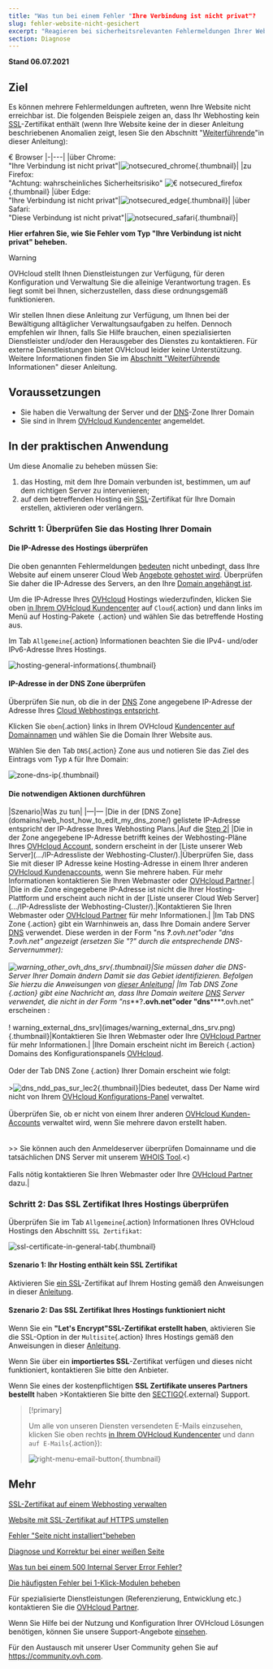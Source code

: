 ```yaml
---
title: "Was tun bei einem Fehler "Ihre Verbindung ist nicht privat"?
slug: fehler-website-nicht-gesichert
excerpt: "Reagieren bei sicherheitsrelevanten Fehlermeldungen Ihrer Website"
section: Diagnose
---
```


**Stand 06.07.2021**
 
## Ziel <a name="objectif"></a>

Es können mehrere Fehlermeldungen auftreten, wenn Ihre Website nicht erreichbar ist. Die folgenden Beispiele zeigen an, dass Ihr Webhosting kein [SSL](../les-certificats-ssl-sur-les-hebergements-web/)-Zertifikat enthält (wenn Ihre Website keine der in dieser Anleitung beschriebenen Anomalien zeigt, lesen Sie den Abschnitt "[Weiterführende](#aller-plus-loin)"in dieser Anleitung): 

€ Browser
\|-|---|
|über Chrome:<br>"Ihre Verbindung ist nicht privat"|![notsecured_chrome](images/notsecured_chrome.png){.thumbnail}\|
|zu Firefox:<br>"Achtung: wahrscheinliches Sicherheitsrisiko" ![€ notsecured_firefox](images/notsecured_firefox.png){.thumbnail}
|über Edge:<br>"Ihre Verbindung ist nicht privat"|![notsecured_edge](images/notsecured_edge.png){.thumbnail}\|
|über Safari:<br>"Diese Verbindung ist nicht privat"|![notsecured_safari](images/notsecured_safari.png){.thumbnail}\|

**Hier erfahren Sie, wie Sie Fehler vom Typ "Ihre Verbindung ist nicht privat" beheben.**

> [!warning]
>
> OVHcloud stellt Ihnen Dienstleistungen zur Verfügung, für deren Konfiguration und Verwaltung Sie die alleinige Verantwortung tragen. Es liegt somit bei Ihnen, sicherzustellen, dass diese ordnungsgemäß funktionieren.
>
> Wir stellen Ihnen diese Anleitung zur Verfügung, um Ihnen bei der Bewältigung alltäglicher Verwaltungsaufgaben zu helfen. Dennoch empfehlen wir Ihnen, falls Sie Hilfe brauchen, einen spezialisierten Dienstleister und/oder den Herausgeber des Dienstes zu kontaktieren. Für externe Dienstleistungen bietet OVHcloud leider keine Unterstützung. Weitere Informationen finden Sie im [Abschnitt "Weiterführende](#aller-plus-loin) Informationen" dieser Anleitung.
>

## Voraussetzungen

- Sie haben die Verwaltung der Server und der [DNS](../../domains/editer-ma-zone-dns/#comprendre-la-notion-de-dns)-Zone Ihrer Domain
- Sie sind in Ihrem [OVHcloud Kundencenter](https://www.ovh.com/auth/?action=gotomanager&from=https://www.ovh.com/fr/&ovhSubsidiary=fr) angemeldet.

## In der praktischen Anwendung

Um diese Anomalie zu beheben müssen Sie:

1. das Hosting, mit dem Ihre Domain verbunden ist, bestimmen, um auf dem richtigen Server zu intervenieren;
2. auf dem betreffenden Hosting ein [SSL](../les-certificats-ssl-sur-les-hebergements-web/)-Zertifikat für Ihre Domain erstellen, aktivieren oder verlängern.

### Schritt 1: Überprüfen Sie das Hosting Ihrer Domain

#### Die IP-Adresse des Hostings überprüfen

Die oben genannten Fehlermeldungen [bedeuten](#objectif) nicht unbedingt, dass Ihre Website auf einem unserer Cloud Web [Angebote gehostet wird](https://www.ovh.com/fr/hebergement-web/). Überprüfen Sie daher die IP-Adresse des Servers, an den Ihre [Domain angehängt ist](https://www.ovh.com/world/domains/).

Um die IP-Adresse Ihres [OVHcloud](https://www.ovh.com/fr/hebergement-web/) Hostings wiederzufinden, klicken Sie oben [in Ihrem OVHcloud Kundencenter](https://www.ovh.com/auth/?action=gotomanager&from=https://www.ovh.com/fr/&ovhSubsidiary=fr) auf `Cloud`{.action} und dann links im Menü auf Hosting-Pakete` `{.action} und wählen Sie das betreffende Hosting aus.

Im Tab `Allgemeine`{.action} Informationen beachten Sie die IPv4- und/oder IPv6-Adresse Ihres Hostings.

![hosting-general-informations](images/hosting-general-informations.png){.thumbnail}

#### IP-Adresse in der DNS Zone überprüfen

Überprüfen Sie nun, ob die in der [DNS](../../domains/editer-ma-zone-dns/#comprendre-la-notion-de-dns) Zone angegebene IP-Adresse der Adresse Ihres [Cloud Webhostings entspricht](https://www.ovh.com/fr/hebergement-web/).

Klicken Sie `oben`{.action} links in Ihrem OVHcloud [Kundencenter auf Domainnamen](https://www.ovh.com/auth/?action=gotomanager&from=https://www.ovh.com/fr/&ovhSubsidiary=fr) und wählen Sie die Domain Ihrer Website aus.

Wählen Sie den Tab `DNS`{.action} Zone aus und notieren Sie das Ziel des Eintrags vom Typ `A` für Ihre Domain:

![zone-dns-ip](images/zone-dns-ip.png){.thumbnail}

#### Die notwendigen Aktionen durchführen

|Szenario|Was zu tun|
|—|—
|Die in der [DNS Zone] (domains/web_host_how_to_edit_my_dns_zone/) gelistete IP-Adresse entspricht der IP-Adresse Ihres Webhosting Plans.|Auf die [Step 2](#step2)|
|Die in der Zone angegebene IP-Adresse betrifft keines der Webhosting-Pläne Ihres [OVHcloud Account](https://www.ovh.com/auth/?action=gotomanager&from=https://www.ovh.co.uk/&ovhSubsidiary=GB), sondern erscheint in der [Liste unserer Web Server](.../IP-Adressliste der Webhosting-Cluster/).|Überprüfen Sie, dass Sie mit dieser IP Adresse keine Hosting-Adresse in einem Ihrer anderen [OVHcloud Kundenaccounts](https://www.ovh.com/auth/?action=gotomanager&from=https://www.ovh.co.uk/&ovhSubsidiary=GB), wenn Sie mehrere haben. Für mehr Informationen kontaktieren Sie Ihren Webmaster oder [OVHcloud Partner](https://partner.ovhcloud.com/en-gb/).|
|Die in die Zone eingegebene IP-Adresse ist nicht die Ihrer Hosting-Plattform und erscheint auch nicht in der [Liste unserer Cloud Web Server](.../IP-Adressliste der Webhosting-Cluster/).|Kontaktieren Sie Ihren Webmaster oder [OVHcloud Partner](https://partner.ovhcloud.com/en-gb/) für mehr Informationen.|
|Im Tab DNS Zone {.action} gibt ein Warnhinweis an, dass Ihre Domain andere Server [DNS](../../domains/edit-dns-zone/#Understanding-the-concept-of-dns) verwendet. Diese werden in der Form "ns ***?**.ovh.net"oder "dns **?**.ovh.net" angezeigt (ersetzen Sie "**?**" durch die entsprechende DNS-Servernummer):<br><br>![warning_other_ovh_dns_srv](images/warning_other_ovh_dns_srv.png){.thumbnail}|Sie müssen daher die DNS-Server Ihrer Domain ändern Damit sie das Gebiet identifizieren. Befolgen Sie hierzu die Anweisungen von [dieser Anleitung](../../domains/web_host_general_information_about_dns_servers/#access-the-ovhcloud-dns-server-management)|
|Im Tab DNS Zone {.action} gibt eine Nachricht an, dass Ihre Domain weitere [DNS](../../domains/edit-dns-zone/#Understanding-the-concept-of-dns) Server verwendet, die nicht in der Form "ns***?**.ovh.net"oder "dns******.ovh.net" erscheinen :<br><br>! warning_external_dns_srv](images/warning_external_dns_srv.png){.thumbnail}|Kontaktieren Sie Ihren Webmaster oder Ihre [OVHcloud Partner](https://partner.ovhcloud.com/en-gb/) für mehr Informationen.|
|Ihre Domain erscheint nicht im Bereich {.action} Domains des Konfigurationspanels [OVHcloud](https://www.ovh.com/auth/?action=gotomanager&from=https://www.ovh.co.uk/&ovhSubsidiary=GB).<br><br>Oder der Tab DNS Zone {.action} Ihrer Domain erscheint wie folgt:<br><br>>![dns_ndd_pas_sur_lec2](images/zonedns_ndd_pas_sur_lec2.png){.thumbnail}|Dies bedeutet, dass Der Name wird nicht von Ihrem [OVHcloud Konfigurations-Panel](https://www.ovh.com/auth/?action=gotomanager&from=https://www.ovh.co.uk/&ovhSubsidiary=GB) verwaltet.<br><br>Überprüfen Sie, ob er nicht von einem Ihrer anderen [OVHcloud Kunden-Accounts](https://www.ovh.com/auth/?action=gotomanager&from=https://www.ovh.co.uk/&ovhSubsidiary=GB) verwaltet wird, wenn Sie mehrere davon erstellt haben.<br><br><br>>> Sie können auch den Anmeldeserver überprüfen Domainname und die tatsächlichen DNS Server mit unserem [WHOIS Tool](https://www.ovh.com/fr/support/outils/check_whois.plhttps://partner.ovhcloud.com/en-gb/).<)<br><br>Falls nötig kontaktieren Sie Ihren Webmaster oder Ihre [OVHcloud Partner]() dazu.|

### Schritt 2: Das SSL Zertifikat Ihres Hostings überprüfen <a name="etape2"></a>

Überprüfen Sie im Tab `Allgemeine`{.action} Informationen Ihres OVHcloud Hostings den Abschnitt `SSL Zertifikat`:

![ssl-certificate-in-general-tab](images/ssl-certificate-in-general-tab.png){.thumbnail}

#### Szenario 1: Ihr Hosting enthält kein SSL Zertifikat

Aktivieren Sie [ein SSL](https://www.ovh.com/fr/ssl/)-Zertifikat auf Ihrem Hosting gemäß den Anweisungen in dieser [Anleitung](../les-certificats-ssl-sur-les-hebergements-web/).

#### Szenario 2: Das SSL Zertifikat Ihres Hostings funktioniert nicht

Wenn Sie ein **"Let's Encrypt"SSL-Zertifikat erstellt haben**, aktivieren Sie die SSL-Option in der `Multisite`{.action} Ihres Hostings gemäß den Anweisungen in dieser [Anleitung](../les-certificats-ssl-sur-les-hebergements-web/#activer-un-certificat-ssl-sur-un-multisite).

Wenn Sie über ein **importiertes SSL**-Zertifikat verfügen und dieses nicht funktioniert, kontaktieren Sie bitte den Anbieter.

Wenn Sie eines der kostenpflichtigen **SSL Zertifikate unseres Partners bestellt** haben >Kontaktieren Sie bitte den [SECTIGO](https://sectigo.com/support){.external} Support.

> [!primary]
>
> Um alle von unseren Diensten versendeten E-Mails einzusehen, klicken Sie oben rechts [in Ihrem OVHcloud Kundencenter](https://www.ovh.com/auth/?action=gotomanager&from=https://www.ovh.com/fr/&ovhSubsidiary=fr) und dann `auf E-Mails`{.action}):
>
>![right-menu-email-button](images/right-menu-email-button.png){.thumbnail}
>

## Mehr <a name="aller-plus-loin"></a>

[SSL-Zertifikat auf einem Webhosting verwalten](../les-certificats-ssl-sur-les-hebergements-web/)

[Website mit SSL-Zertifikat auf HTTPS umstellen](../passer-site-internet-https-ssl/)

[Fehler "Seite nicht installiert"beheben](../erreur-site-non-installe/)

[Diagnose und Korrektur bei einer weißen Seite](../comment-diagnostiquer-page-blanche/)

[Was tun bei einem 500 Internal Server Error Fehler?](../erreur-500-internal-server-error/)

[Die häufigsten Fehler bei 1-Klick-Modulen beheben](../erreurs-frequentes-modules-en-1-clic/)
 
Für spezialisierte Dienstleistungen (Referenzierung, Entwicklung etc.) kontaktieren Sie die [OVHcloud Partner](https://partner.ovhcloud.com/fr/).

Wenn Sie Hilfe bei der Nutzung und Konfiguration Ihrer OVHcloud Lösungen benötigen, können Sie unsere Support-Angebote [einsehen](https://www.ovhcloud.com/fr/support-levels/).

Für den Austausch mit unserer User Community gehen Sie auf <https://community.ovh.com>.